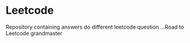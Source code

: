 # Leetcode
Repository containing answers do different leetcode question
...Road to Leetcode grandmaster 
